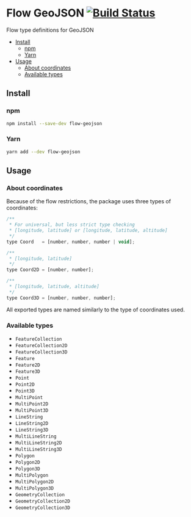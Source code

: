 # Flow GeoJSON [![Build Status][status-img]][status-url]

Flow type definitions for GeoJSON

- [Install](#install)
  - [npm](#npm)
  - [Yarn](#yarn)
- [Usage](#usage)
  - [About coordinates](#about-coordinates)
  - [Available types](#available-types)

## Install

### npm
```bash
npm install --save-dev flow-geojson
```

### Yarn
```bash
yarn add --dev flow-geojson
```

## Usage

### About coordinates

Because of the flow restrictions, the package uses three types of coordinates:

```js
/**
 * For universal, but less strict type checking
 * [longitude, latitude] or [longitude, latitude, altitude]
 */
type Coord   = [number, number, number | void];

/**
 * [longitude, latitude]
 */
type Coord2D = [number, number];

/**
 * [longitude, latitude, altitude]
 */
type Coord3D = [number, number, number];
```

All exported types are named similarly to the type of coordinates used.

### Available types

- `FeatureCollection`
- `FeatureCollection2D`
- `FeatureCollection3D`
- `Feature`
- `Feature2D`
- `Feature3D`
- `Point`
- `Point2D`
- `Point3D`
- `MultiPoint`
- `MultiPoint2D`
- `MultiPoint3D`
- `LineString`
- `LineString2D`
- `LineString3D`
- `MultiLineString`
- `MultiLineString2D`
- `MultiLineString3D`
- `Polygon`
- `Polygon2D`
- `Polygon3D`
- `MultiPolygon`
- `MultiPolygon2D`
- `MultiPolygon3D`
- `GeometryCollection`
- `GeometryCollection2D`
- `GeometryCollection3D`

[status-url]: https://travis-ci.org/bigslycat/flow-geojson
[status-img]: https://travis-ci.org/bigslycat/flow-geojson.svg?branch=master
